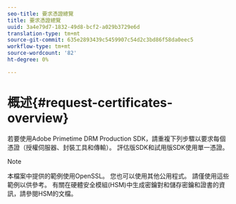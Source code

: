 ```yaml
---
seo-title: 要求憑證總覽
title: 要求憑證總覽
uuid: 3a4e79d7-1832-49d8-bcf2-a029b3729e6d
translation-type: tm+mt
source-git-commit: 635e2893439c5459907c54d2c3bd86f58da0eec5
workflow-type: tm+mt
source-wordcount: '82'
ht-degree: 0%

---
```



# 概述{#request-certificates-overview}

若要使用Adobe Primetime DRM Production SDK，請重複下列步驟以要求每個憑證（授權伺服器、封裝工具和傳輸）。 評估版SDK和試用版SDK使用單一憑證。

>[!NOTE]
>
>本檔案中提供的範例使用OpenSSL。 您也可以使用其他公用程式。 請僅使用這些範例以供參考。 有關在硬體安全模組(HSM)中生成密鑰對和儲存密鑰和證書的資訊，請參閱HSM的文檔。